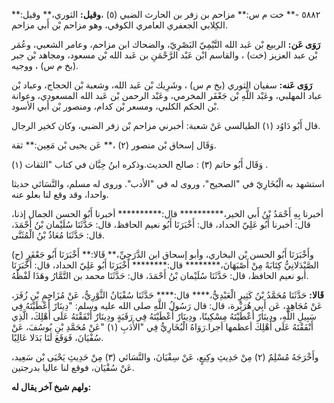 ٥٨٨٢ -** خت م س:** مزاحم بن زفر بن الحارث الضبي (٥) ،**وقيل:** الثوري،** وقيل:** الكِلابي الجعفري العامري الكوفي، وهو مزاحم بْن أَبي مزاحم.

**رَوَى عَن:** الربيع بْن عَبد الله التَّيْمِيّ البَصْرِيّ، والضحاك ابن مزاحم، وعامر الشعبي، وعُمَر بْن عبد العزيز (خت) ، والقاسم ابْن عَبْد الرَّحْمَنِ بن عَبد الله بْن مسعود، ومجاهد بْن جبر (بخ م س) ، ووجيه.

**رَوَى عَنه:** سفيان الثوري (بخ م س) ، وشَرِيك بْن عَبد الله، وشعبة بْن الحجاج، وعباد بْن عباد المهلبي، وعَبْد اللَّهِ بْن جَعْفَر المخرمي، وعَبْد الرحمن بْن عَبد الله المسعودي، وعوانة بْن الحكم الكلبي، ومسعر بْن كدام، ومنصور بْن أَبي الأسود.

قال أَبُو دَاوُد (١) الطيالسي عَنْ شعبة: أخبرني مزاحم بْن زفر الضبي، وكان كخير الرجال.

وَقَال إسحاق بْن منصور (٢) ،** عَن يحيى بْن مَعِين:** ثقة.

وَقَال أَبُو حاتم (٣) : صالح الحديث.وذكره ابنُ حِبَّان في كتاب "الثقات (١) .

استشهد به الْبُخَارِيّ في "الصحيح"، وروى له في "الأدب". وروى له مسلم، والنَّسَائي حديثا واحدا، وقد وقع لنا بعلو عنه.

أخبرنا بِهِ أَحْمَدُ بْنُ أَبي الخير،********** قال:********** أخبرنا أَبُو الحسن الجمال إذنا، قال: أخبرنا أَبُو عَلِيّ الحداد، قال: أَخْبَرَنَا أَبُو نعيم الحافظ، قال: حَدَّثَنَا سُلَيْمان بْنُ أَحْمَدَ، قال: حَدَّثَنَا مُعَاذُ بْنُ الْمُثَنَّى.

(ح) وأَخْبَرَنَا أَبُو الحسن بْن البخاري، وأبو إسحاق ابن الدَّرَجِيِّ،** قَالا:** أَخْبَرَنَا أَبُو جَعْفَرٍ الصَّيْدَلانِيُّ كِتَابَةً مِنْ أَصْبَهَانَ،******** قال:******** أَخْبَرَنَا أَبُو عَلِيّ الحداد، قال: أَخْبَرَنَا أبو نعيم الحافظ، قال: حَدَّثَنَا سُلَيْمان بْنُ أَحْمَدَ، قال: حَدَّثَنَا محمد بن التَّمَّارُ وهَذَا لَفْظُهُ.

**قَالا:** حَدَّثَنَا مُحَمَّدُ بْنُ كَثِيرٍ الْعَبْدِيُّ،**** قال:**** حَدَّثَنَا سُفْيَانُ الثَّوْرِيُّ، عَنْ مُزَاحِمِ بْنِ زُفَرَ، عَنْ مُجَاهِدٍ، عَن أَبِي هُرَيْرة، قال: قال رَسُولُ اللَّهِ صلى الله عليه وسلم: "دِينَارً أَعْطَيْتَهُ فِي سَبِيلِ اللَّهِ، ودِينَارٌ أَعْطَيْتَهُ مِسْكِينًا، ودِينَارٌ أَعْطَيْتَهُ فِي رَقَبَةٍ ودِينَارٌ أَنْفَقْتَهُ عَلَى أَهْلِكَ، الَّذِي أَنْفَقْتَهُ عَلَى أَهْلِكَ أعظمها أجرا.رَوَاهُ الْبُخَارِيُّ فِي "الأَدَبِ (١) "عَنْ مُحَمَّدِ بْنِ يُوسُفَ، عَنْ سُفْيَانَ، فَوَقَعَ لَنَا بَدَلا عَالِيًا.

وأَخْرَجَهُ مُسْلِمٌ (٢) مِنْ حَدِيثِ وكِيعٍ، عَنْ سِفْيَانَ، والنَّسَائي (٣) مِنْ حَدِيثِ يَحْيَى بْن سَعِيد، عَنْ سُفْيَان، فوقع لنا عاليا بدرجتين.

**ولهم شيخ آخر يقال له:**